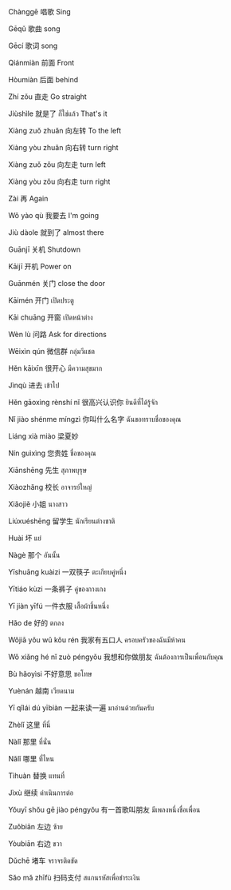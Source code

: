 Chànggē
唱歌
Sing

Gēqǔ
歌曲
song

Gēcí
歌词
song

Qiánmiàn
前面
Front

Hòumiàn
后面
behind

Zhí zǒu
直走
Go straight

Jiùshìle
就是了
ก็ใช่แล้ว That's it

Xiàng zuǒ zhuǎn
向左转
To the left

Xiàng yòu zhuǎn
向右转
turn right

Xiàng zuǒ zǒu
向左走
turn left

Xiàng yòu zǒu
向右走
turn right

Zài
再
Again

Wǒ yào qù
我要去	
I'm going

Jiù dàole
就到了
almost there

Guānjī
关机
Shutdown

Kāijī
开机
Power on

Guānmén
关门
close the door

Kāimén
开门
เปิดประตู

Kāi chuāng
开窗
เปิดหน้าต่าง

Wèn lù
问路
Ask for directions

Wēixìn qún
微信群
กลุ่มวีแชต

Hěn kāixīn
很开心
มีความสุขมาก

Jìnqù
进去
เข้าไป

Hěn gāoxìng rènshí nǐ
很高兴认识你
ยินดีที่ได้รู้จัก

Nǐ jiào shénme míngzì
你叫什么名字
ฉันขอทราบชื่อของคุณ

Liáng xià miào
梁夏妙

Nín guìxìng
您贵姓
ชื่อของคุณ

Xiānshēng
先生
สุภาพบุรุษ

Xiàozhǎng
校长
อาจารย์ใหญ่

Xiǎojiě
小姐
นางสาว

Liúxuéshēng
留学生
นักเรียนต่างชาติ

Huài
坏
แย่

Nàgè
那个
อันนั้น

Yīshuāng kuàizi
一双筷子
ตะเกียบคู่หนึ่ง

Yītiáo kùzi
一条裤子
คู่ของกางเกง

Yī jiàn yīfú
一件衣服
เสื้อผ้าชิ้นหนึ่ง

Hǎo de
好的
ตกลง

Wǒjiā yǒu wǔ kǒu rén
我家有五口人
ครอบครัวของฉันมีห้าคน

Wǒ xiǎng hé nǐ zuò péngyǒu
我想和你做朋友
ฉันต้องการเป็นเพื่อนกับคุณ

Bù hǎoyìsi
不好意思
ขอโทษ

Yuènán
越南
เวียดนาม

Yī qǐlái dú yībiàn
一起来读一遍
มาอ่านด้วยกันครับ

Zhèlǐ
这里
ที่นี่

Nàlǐ
那里
ที่นั่น

Nǎlǐ
哪里
ที่ไหน

Tìhuàn
替换
แทนที่

Jìxù
继续
ดำเนินการต่อ

Yǒuyī shǒu gē jiào péngyǒu
有一首歌叫朋友
มีเพลงหนึ่งชื่อเพื่อน

Zuǒbiān
左边
ซ้าย

Yòubiān
右边
ขวา

Dǔchē
堵车
จราจรติดขัด

Sǎo mǎ zhīfù
扫码支付
สแกนรหัสเพื่อชำระเงิน
